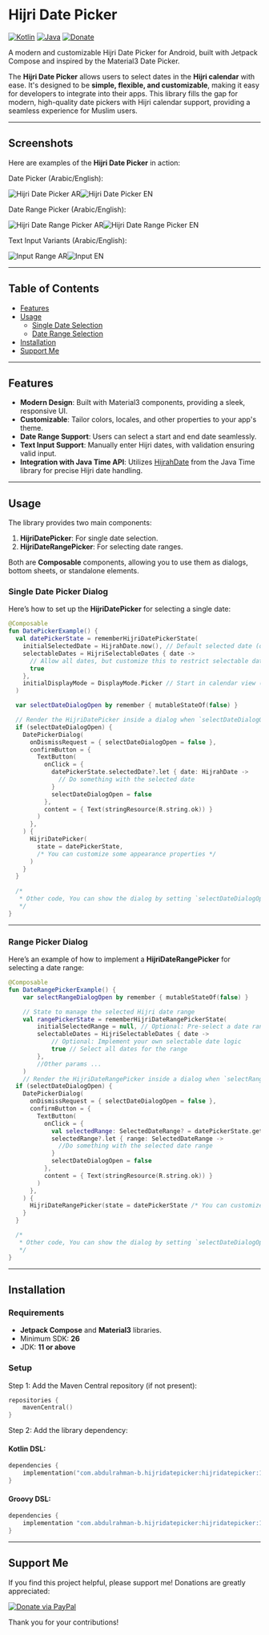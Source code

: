 # Hijri Date Picker

[![Kotlin](https://img.shields.io/badge/Kotlin-2.1.0-purple.svg?logo=kotlin)]()
[![Java](https://img.shields.io/badge/Java-11-orange.svg?logo=java)]()
[![Donate](https://img.shields.io/badge/Donate-PayPal-blue.svg?logo=paypal)](https://www.paypal.com/paypalme/AbdulrahmanBahamel)

A modern and customizable Hijri Date Picker for Android, built with Jetpack Compose and inspired by the Material3 Date Picker.

The **Hijri Date Picker** allows users to select dates in the **Hijri calendar** with ease. It's designed to be **simple, flexible, and customizable**, making it easy for developers to integrate into their apps. This library fills the gap for modern, high-quality date pickers with Hijri calendar support, providing a seamless experience for Muslim users.

---

## Screenshots

Here are examples of the **Hijri Date Picker** in action:

Date Picker (Arabic/English):

![Hijri Date Picker AR](screenshots/hijridatepicker-picker-ar.jpg)![Hijri Date Picker EN](screenshots/hijridatepicker-picker-en.jpg)

Date Range Picker (Arabic/English):

![Hijri Date Range Picker AR](screenshots/hijridatepicker-rangepicker-ar.jpg)![Hijri Date Range Picker EN](screenshots/hijridatepicker-rangepicker-en.jpg)

Text Input Variants (Arabic/English):

![Input Range AR](screenshots/hijridatepicker-rangeinput-ar.jpg)![Input EN](screenshots/hijridatepicker-input-en.jpg)

---

## Table of Contents

- [Features](#features)
- [Usage](#usage)
  - [Single Date Selection](#single-date-picker-dialog)
  - [Date Range Selection](#range-picker-dialog)
- [Installation](#installation)
- [Support Me](#support-me)

---

## Features

- **Modern Design**: Built with Material3 components, providing a sleek, responsive UI.
- **Customizable**: Tailor colors, locales, and other properties to your app's theme.
- **Date Range Support**: Users can select a start and end date seamlessly.
- **Text Input Support**: Manually enter Hijri dates, with validation ensuring valid input.
- **Integration with Java Time API**: Utilizes [HijrahDate](https://docs.oracle.com/en/java/javase/11/docs/api/java.base/java/time/chrono/HijrahDate.html) from the Java Time library for precise Hijri date handling.

---

## Usage

The library provides two main components:

1. **HijriDatePicker**: For single date selection.
2. **HijriDateRangePicker**: For selecting date ranges.

Both are **Composable** components, allowing you to use them as dialogs, bottom sheets, or standalone elements.

### Single Date Picker Dialog

Here’s how to set up the **HijriDatePicker** for selecting a single date:

```kotlin
@Composable
fun DatePickerExample() {
  val datePickerState = rememberHijriDatePickerState(
    initialSelectedDate = HijrahDate.now(), // Default selected date (optional)
    selectableDates = HijriSelectableDates { date ->
      // Allow all dates, but customize this to restrict selectable dates
      true
    },
    initialDisplayMode = DisplayMode.Picker // Start in calendar view (default is Picker)
  )

  var selectDateDialogOpen by remember { mutableStateOf(false) }

  // Render the HijriDatePicker inside a dialog when `selectDateDialogOpen` is true
  if (selectDateDialogOpen) {
    DatePickerDialog(
      onDismissRequest = { selectDateDialogOpen = false },
      confirmButton = {
        TextButton(
          onClick = {
            datePickerState.selectedDate?.let { date: HijrahDate ->
              // Do something with the selected date
            }
            selectDateDialogOpen = false
          },
          content = { Text(stringResource(R.string.ok)) }
        )
      },
    ) {
      HijriDatePicker(
        state = datePickerState,
        /* You can customize some appearance properties */
      )
    }
  }
  
  /*
   * Other code, You can show the dialog by setting `selectDateDialogOpen` to true on a button click or any other event
   */
}
```

---

### Range Picker Dialog

Here’s an example of how to implement a **HijriDateRangePicker** for selecting a date range:

```kotlin
@Composable
fun DateRangePickerExample() {
    var selectRangeDialogOpen by remember { mutableStateOf(false) }

    // State to manage the selected Hijri date range
    val rangePickerState = rememberHijriDateRangePickerState(
        initialSelectedRange = null, // Optional: Pre-select a date range
        selectableDates = HijriSelectableDates { date ->
            // Optional: Implement your own selectable date logic
            true // Select all dates for the range
        },
        //Other params ...
    )
    // Render the HijriDateRangePicker inside a dialog when `selectRangeDialogOpen` is true
  if (selectDateDialogOpen) {
    DatePickerDialog(
      onDismissRequest = { selectDateDialogOpen = false },
      confirmButton = {
        TextButton(
          onClick = {
            val selectedRange: SelectedDateRange? = datePickerState.getSelectedDateRange()
            selectedRange?.let { range: SelectedDateRange ->
              //Do something with the selected date range
            }
            selectDateDialogOpen = false
          },
          content = { Text(stringResource(R.string.ok)) }
        )
      },
    ) {
      HijriDateRangePicker(state = datePickerState /* You can customize some appearance properties */)
    }
  }

  /*
   * Other code, You can show the dialog by setting `selectDateDialogOpen` to true on a button click or any other event
   */
}
```

---

## Installation

### Requirements

- **Jetpack Compose** and **Material3** libraries.
- Minimum SDK: **26**
- JDK: **11 or above**

### Setup

Step 1: Add the Maven Central repository (if not present):

```kotlin
repositories {
    mavenCentral()
}
```

Step 2: Add the library dependency:

#### Kotlin DSL:

```kotlin
dependencies {
    implementation("com.abdulrahman-b.hijridatepicker:hijridatepicker:1.0.0-beta02")
}
```

#### Groovy DSL:

```groovy
dependencies {
    implementation "com.abdulrahman-b.hijridatepicker:hijridatepicker:1.0.0-beta02"
}
```

---

## Support Me

If you find this project helpful, please support me! Donations are greatly appreciated:

[![Donate via PayPal](https://img.shields.io/badge/Donate-PayPal-blue.svg?logo=paypal)](https://www.paypal.com/paypalme/AbdulrahmanBahamel)

Thank you for your contributions!